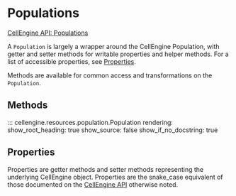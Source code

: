 # Populations

[CellEngine API: Populations](https://docs.cellengine.com/api/#populations)

A `Population` is largely a wrapper around the CellEngine Population, with
getter and setter methods for writable properties and helper methods. For a
list of accessible properties, see [Properties](#properties).

Methods are available for common access and transformations on the `Population`.

## Methods

::: cellengine.resources.population.Population
    rendering:
      show_root_heading: true
      show_source: false
      show_if_no_docstring: true

## Properties
Properties are getter methods and setter methods representing the underlying
CellEngine object. Properties are the snake_case equivalent of those documented on the
[CellEngine API](https://docs.cellengine.com/api/#populations)
otherwise noted.

